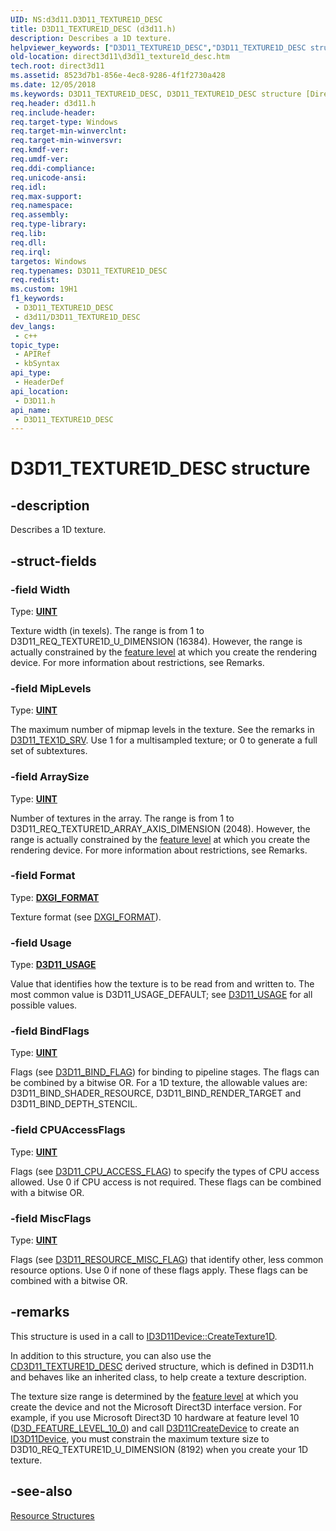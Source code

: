 ```yaml
---
UID: NS:d3d11.D3D11_TEXTURE1D_DESC
title: D3D11_TEXTURE1D_DESC (d3d11.h)
description: Describes a 1D texture.
helpviewer_keywords: ["D3D11_TEXTURE1D_DESC","D3D11_TEXTURE1D_DESC structure [Direct3D 11]","c0f2647b-c461-618f-f6ef-5ea6483060e8","d3d11/D3D11_TEXTURE1D_DESC","direct3d11.d3d11_texture1d_desc"]
old-location: direct3d11\d3d11_texture1d_desc.htm
tech.root: direct3d11
ms.assetid: 8523d7b1-856e-4ec8-9286-4f1f2730a428
ms.date: 12/05/2018
ms.keywords: D3D11_TEXTURE1D_DESC, D3D11_TEXTURE1D_DESC structure [Direct3D 11], c0f2647b-c461-618f-f6ef-5ea6483060e8, d3d11/D3D11_TEXTURE1D_DESC, direct3d11.d3d11_texture1d_desc
req.header: d3d11.h
req.include-header: 
req.target-type: Windows
req.target-min-winverclnt: 
req.target-min-winversvr: 
req.kmdf-ver: 
req.umdf-ver: 
req.ddi-compliance: 
req.unicode-ansi: 
req.idl: 
req.max-support: 
req.namespace: 
req.assembly: 
req.type-library: 
req.lib: 
req.dll: 
req.irql: 
targetos: Windows
req.typenames: D3D11_TEXTURE1D_DESC
req.redist: 
ms.custom: 19H1
f1_keywords:
 - D3D11_TEXTURE1D_DESC
 - d3d11/D3D11_TEXTURE1D_DESC
dev_langs:
 - c++
topic_type:
 - APIRef
 - kbSyntax
api_type:
 - HeaderDef
api_location:
 - D3D11.h
api_name:
 - D3D11_TEXTURE1D_DESC
---
```


# D3D11_TEXTURE1D_DESC structure


## -description

Describes a 1D texture.

## -struct-fields

### -field Width

Type: <b><a href="/windows/desktop/WinProg/windows-data-types">UINT</a></b>

Texture width (in texels). The  range is from 1 to D3D11_REQ_TEXTURE1D_U_DIMENSION (16384). However, the range is actually constrained by the <a href="/windows/desktop/direct3d11/overviews-direct3d-11-devices-downlevel-intro">feature level</a> at which you create the rendering device. For more information about restrictions, see Remarks.

### -field MipLevels

Type: <b><a href="/windows/desktop/WinProg/windows-data-types">UINT</a></b>

The maximum number of mipmap levels in the texture. See the remarks in <a href="/windows/desktop/api/d3d11/ns-d3d11-d3d11_tex1d_srv">D3D11_TEX1D_SRV</a>. Use 1 for a multisampled texture; or 0 to generate a full set of subtextures.

### -field ArraySize

Type: <b><a href="/windows/desktop/WinProg/windows-data-types">UINT</a></b>

Number of textures in the array. The  range is from 1 to D3D11_REQ_TEXTURE1D_ARRAY_AXIS_DIMENSION (2048). However, the range is actually constrained by the <a href="/windows/desktop/direct3d11/overviews-direct3d-11-devices-downlevel-intro">feature level</a> at which you create the rendering device. For more information about restrictions, see Remarks.

### -field Format

Type: <b><a href="/windows/desktop/api/dxgiformat/ne-dxgiformat-dxgi_format">DXGI_FORMAT</a></b>

Texture format (see <a href="/windows/desktop/api/dxgiformat/ne-dxgiformat-dxgi_format">DXGI_FORMAT</a>).

### -field Usage

Type: <b><a href="/windows/desktop/api/d3d11/ne-d3d11-d3d11_usage">D3D11_USAGE</a></b>

Value that identifies how the texture is to be read from and written to. The most common value is D3D11_USAGE_DEFAULT; see <a href="/windows/desktop/api/d3d11/ne-d3d11-d3d11_usage">D3D11_USAGE</a> for all possible values.

### -field BindFlags

Type: <b><a href="/windows/desktop/WinProg/windows-data-types">UINT</a></b>

Flags (see <a href="/windows/desktop/api/d3d11/ne-d3d11-d3d11_bind_flag">D3D11_BIND_FLAG</a>) for binding to pipeline stages. The flags can be combined by a bitwise OR. For a 1D texture, the allowable values are: D3D11_BIND_SHADER_RESOURCE, D3D11_BIND_RENDER_TARGET and D3D11_BIND_DEPTH_STENCIL.

### -field CPUAccessFlags

Type: <b><a href="/windows/desktop/WinProg/windows-data-types">UINT</a></b>

Flags (see <a href="/windows/desktop/api/d3d11/ne-d3d11-d3d11_cpu_access_flag">D3D11_CPU_ACCESS_FLAG</a>) to specify the types of CPU access allowed. Use 0 if CPU access is not required. These flags can be combined with a bitwise OR.

### -field MiscFlags

Type: <b><a href="/windows/desktop/WinProg/windows-data-types">UINT</a></b>

Flags (see <a href="/windows/desktop/api/d3d11/ne-d3d11-d3d11_resource_misc_flag">D3D11_RESOURCE_MISC_FLAG</a>) that identify other, less common resource options. Use 0 if none of these flags apply. These flags can be combined with a bitwise OR.

## -remarks

This structure is used in a call to <a href="/windows/desktop/api/d3d11/nf-d3d11-id3d11device-createtexture1d">ID3D11Device::CreateTexture1D</a>.

In addition to this structure, you can also use the <a href="/previous-versions/windows/desktop/legacy/jj151694(v=vs.85)">CD3D11_TEXTURE1D_DESC</a> derived structure, which is defined  in D3D11.h and behaves like an inherited class, to help create a texture description.

The texture size range is determined by the <a href="/windows/desktop/direct3d11/overviews-direct3d-11-devices-downlevel-intro">feature level</a> at which you create the device and not the Microsoft Direct3D interface version. For example, if you use Microsoft Direct3D 10 hardware at feature level 10 (<a href="/windows/desktop/api/d3dcommon/ne-d3dcommon-d3d_feature_level">D3D_FEATURE_LEVEL_10_0</a>) and call <a href="/windows/desktop/api/d3d11/nf-d3d11-d3d11createdevice">D3D11CreateDevice</a> to create an <a href="/windows/desktop/api/d3d11/nn-d3d11-id3d11device">ID3D11Device</a>, you must constrain the maximum texture size to D3D10_REQ_TEXTURE1D_U_DIMENSION (8192) when you create your 1D texture.

## -see-also

<a href="/windows/desktop/direct3d11/d3d11-graphics-reference-resource-structures">Resource Structures</a>